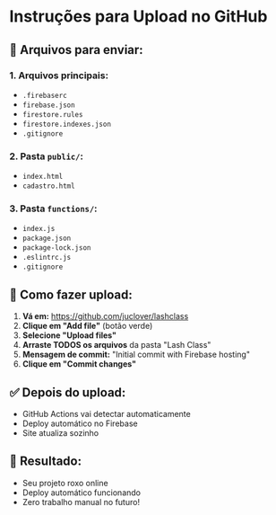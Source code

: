 # Instruções para Upload no GitHub

## 📁 Arquivos para enviar:

### 1. Arquivos principais:
- `.firebaserc`
- `firebase.json`
- `firestore.rules`
- `firestore.indexes.json`
- `.gitignore`

### 2. Pasta `public/`:
- `index.html`
- `cadastro.html`

### 3. Pasta `functions/`:
- `index.js`
- `package.json`
- `package-lock.json`
- `.eslintrc.js`
- `.gitignore`

## 🔄 Como fazer upload:

1. **Vá em:** https://github.com/juclover/lashclass
2. **Clique em "Add file"** (botão verde)
3. **Selecione "Upload files"**
4. **Arraste TODOS os arquivos** da pasta "Lash Class"
5. **Mensagem de commit:** "Initial commit with Firebase hosting"
6. **Clique em "Commit changes"**

## ✅ Depois do upload:
- GitHub Actions vai detectar automaticamente
- Deploy automático no Firebase
- Site atualiza sozinho

## 🚀 Resultado:
- Seu projeto roxo online
- Deploy automático funcionando
- Zero trabalho manual no futuro! 